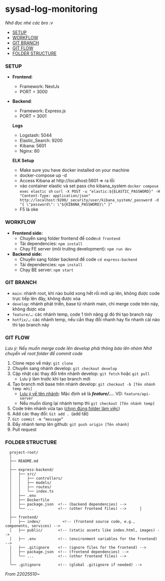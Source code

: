 # sysad-log-monitoring
_Nhớ đọc nhé các bro :v_

- [SETUP](#setup)
- [WORKFLOW](#workflow)
- [GIT BRANCH](#git-branch)
- [GIT FLOW](#git-flow)
- [FOLDER STRUCTURE](#folder-structure-)

### SETUP
- **Frontend**:
  - Framework: NextJs 
  - PORT = 3000
- **Backend**:
  - Framework: Express.js
  - PORT = 3001

  **Logs**
  - Logstash: 5044
  - Elastic_Search: 9200
  - Kibana: 5601
  - Nginx: 80

  **ELK Setup**
  - Make sure you have docker installed on your machine
  - docker-compose up -d
  - Access Kibana at http://localhost:5601 => ra lỗi
  - vào container elastic và set pass cho kibana_system
  `docker compose exec elastic sh`
  `curl -X POST -u "elastic:${ELASTIC_PASSWORD}" -H "Content-Type: application/json" http://localhost:9200/_security/user/kibana_system/_password -d "{ \"password\": \"${KIBANA_PASSWORD}\" }"`
  - F5 là oke

### WORKFLOW
- **Frontend side:**
  - Chuyển sang folder frontend để code`cd frontend`
  - Tải dependencies: `npm install`
  - Chạy FE server (môi trường development): `npm run dev`
- **Backend side:** 
  - Chuyển sang folder backend để code `cd express-backend`
  - Tải dependencies: `npm install`
  - Chạy BE server: `npm start`

### GIT BRANCH
- `main`: nhánh root, khi nào build xong hết rồi mới up lên, không được code trực tiếp lên đây, không được xóa
- `develop`: nhánh phát triển, base từ nhánh main, chỉ merge code trên này, không được xóa
- `feature/…`: các nhánh temp, code 1 tính năng gì đó thì tạo branch này
- `hotfix/…`: các nhánh temp, nếu cần thay đổi nhanh hay fix nhanh cái nào thì tạo branch này

### GIT FLOW
*Lưu ý: Nếu muốn merge code lên develop phải thông báo lên nhóm*
*Nhớ chuyển về root folder để commit code*
1. Clone repo về máy: `git clone`
2. Chuyển sang nhánh develop: `git checkout develop`
3. Cập nhật các thay đổi trên nhánh develop: `git fetch` hoặc `git pull`
   - Lưu ý làm trước khi tạo branch mới
4. Tạo branch mới base trên nhánh develop: `git checkout -b [Tên nhánh temp mới]`
   - [Lưu ý về tên nhánh](#git-branch): Mặc định sẽ là _**feature/…**_. VD: `feature/api-server`
   - Nếu muốn dùng lại nhánh temp thì `git checkout [Tên nhánh temp]`
5. Code trên nhánh vừa tạo ([chọn đúng folder làm việc](#do-not-code-in-the-root-folder-))
6. Add các thay đổi: `Git add . `(add tất)
7. `Git commit -m “message”`
8. Đẩy nhánh temp lên github: `git push origin [Tên nhánh]`
9. Pull request

### FOLDER STRUCTURE ###
      project-root/
      │
      ├── README.md
      │
      ├── express-backend/
      │   ├── src/
      │   │   ├── controllers/      
      │   │   ├── models/
      │   │   ├── routes/
      │   │   └── index.ts
      │   ├── .env  
      │   ├── Dockerfile
      │   ├── package.json  <!-- (backend dependencies) -->
      │   └── ...           <!-- (other frontend files) -->      │
      │
      ├── frontend/
      │   ├── index/          <!-- (frontend source code, e.g., components, services) -->
      │   ├── public/       <!-- (static assets like index.html, images) -->
      │   ├── .env          <!-- (environment variables for the frontend) -->
      │   ├── .gitignore    <!-- (ignore files for the frontend) -->
      │   ├── package.json  <!-- (frontend dependencies) -->
      │   └── ...           <!-- (other frontend files) -->
      │
      └── .gitignore        <!-- (global .gitignore if needed) -->



_From 22025510~_